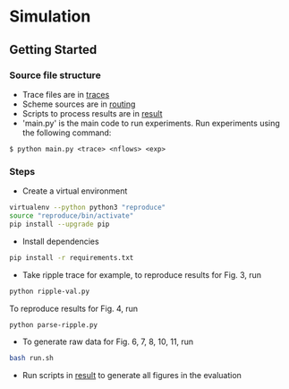 # Simulation 

## Getting Started 

### Source file structure

* Trace files are in [traces](traces) 
* Scheme sources are in [routing](routing)
* Scripts to process results are in [result](result) 
* 'main.py' is the main code to run experiments. Run experiments using the following command: 
```
$ python main.py <trace> <nflows> <exp>
```

### Steps
* Create a virtual environment

```bash
virtualenv --python python3 "reproduce" 
source "reproduce/bin/activate"
pip install --upgrade pip
```
* Install dependencies

``` bash
pip install -r requirements.txt 
```
* Take ripple trace for example, to reproduce results for Fig. 3, run

```bash
python ripple-val.py 
```
To reproduce results for Fig. 4, run 

```bash
python parse-ripple.py
```
* To generate raw data for Fig. 6, 7, 8, 10, 11, run 

```bash
bash run.sh 
```
* Run scripts in [result](result) to generate all figures in the evaluation 